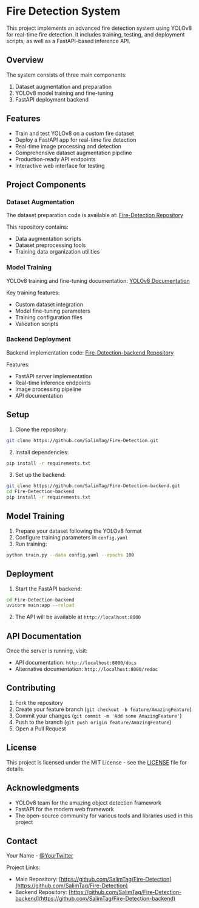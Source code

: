 # Fire Detection System

This project implements an advanced fire detection system using YOLOv8 for real-time fire detection. It includes training, testing, and deployment scripts, as well as a FastAPI-based inference API.

## Overview

The system consists of three main components:
1. Dataset augmentation and preparation
2. YOLOv8 model training and fine-tuning
3. FastAPI deployment backend

## Features

- Train and test YOLOv8 on a custom fire dataset
- Deploy a FastAPI app for real-time fire detection
- Real-time image processing and detection
- Comprehensive dataset augmentation pipeline
- Production-ready API endpoints
- Interactive web interface for testing

## Project Components

### Dataset Augmentation
The dataset preparation code is available at: [Fire-Detection Repository](https://github.com/SalimTag/Fire-Detection.git)

This repository contains:
- Data augmentation scripts
- Dataset preprocessing tools
- Training data organization utilities

### Model Training
YOLOv8 training and fine-tuning documentation: [YOLOv8 Documentation](https://ultralytics.com/yolov8)

Key training features:
- Custom dataset integration
- Model fine-tuning parameters
- Training configuration files
- Validation scripts

### Backend Deployment
Backend implementation code: [Fire-Detection-backend Repository](https://github.com/SalimTag/Fire-Detection-backend)

Features:
- FastAPI server implementation
- Real-time inference endpoints
- Image processing pipeline
- API documentation

## Setup

1. Clone the repository:
```bash
git clone https://github.com/SalimTag/Fire-Detection.git
```

2. Install dependencies:
```bash
pip install -r requirements.txt
```

3. Set up the backend:
```bash
git clone https://github.com/SalimTag/Fire-Detection-backend.git
cd Fire-Detection-backend
pip install -r requirements.txt
```

## Model Training

1. Prepare your dataset following the YOLOv8 format
2. Configure training parameters in `config.yaml`
3. Run training:
```bash
python train.py --data config.yaml --epochs 100
```

## Deployment

1. Start the FastAPI backend:
```bash
cd Fire-Detection-backend
uvicorn main:app --reload
```

2. The API will be available at `http://localhost:8000`

## API Documentation

Once the server is running, visit:
- API documentation: `http://localhost:8000/docs`
- Alternative documentation: `http://localhost:8000/redoc`

## Contributing

1. Fork the repository
2. Create your feature branch (`git checkout -b feature/AmazingFeature`)
3. Commit your changes (`git commit -m 'Add some AmazingFeature'`)
4. Push to the branch (`git push origin feature/AmazingFeature`)
5. Open a Pull Request

## License

This project is licensed under the MIT License - see the [LICENSE](LICENSE) file for details.

## Acknowledgments

- YOLOv8 team for the amazing object detection framework
- FastAPI for the modern web framework
- The open-source community for various tools and libraries used in this project

## Contact

Your Name - [@YourTwitter](https://twitter.com/YourTwitter)

Project Links:
- Main Repository: [https://github.com/SalimTag/Fire-Detection](https://github.com/SalimTag/Fire-Detection)
- Backend Repository: [https://github.com/SalimTag/Fire-Detection-backend](https://github.com/SalimTag/Fire-Detection-backend)